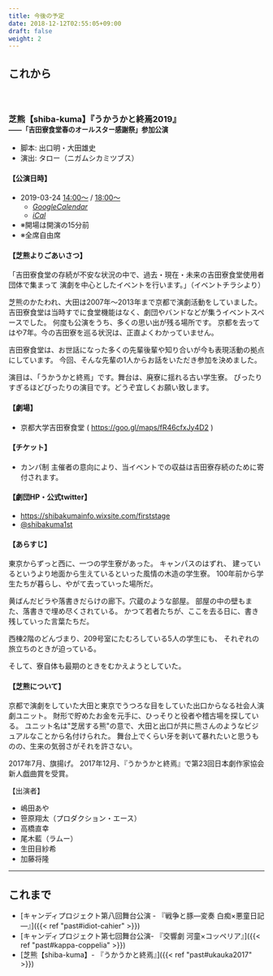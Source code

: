 ```yaml
---
title: 今後の予定
date: 2018-12-12T02:55:05+09:00
draft: false
weight: 2
---
```


## これから

<h3 id="ukauka2019"><br><br>芝熊【shiba-kuma】『うかうかと終焉2019』<br><span style="font-size:.8em">――「吉田寮食堂春のオールスター感謝祭」参加公演</span></h3>

* 脚本: 出口明・大田雄史
* 演出: タロー（ニガムシカミツブス）

#### 【公演日時】

* 2019-03-24 [14:00〜](https://calendar.google.com/calendar/event?action=TEMPLATE&tmeid=XzY4cGo4ZDlpNmNya2NiYTE3MHJrY2I5azZvbzRhYjlvODUxNDJiOWs2a28zMmMyMzg4c2pnZ2k1Nm8gbHVtZ3Jkamp1cTZlcjA4Zjh1c2hha3V2bGtAZw&tmsrc=lumgrdjjuq6er08f8ushakuvlk@group.calendar.google.com&catt=false&pprop=HowCreated:DUPLICATE&hl=ja&scp=ONE) / [18:00〜](https://calendar.google.com/calendar/event?action=TEMPLATE&tmeid=XzZsMWo4Z2ExOG9zajZiYTE2dDEzMGI5azYxMjNhYmEyODUxMzZiYTU2OHFqNmRwbjZkMTM4aDFrOGsgbHVtZ3Jkamp1cTZlcjA4Zjh1c2hha3V2bGtAZw&tmsrc=lumgrdjjuq6er08f8ushakuvlk@group.calendar.google.com&catt=false&pprop=HowCreated:DUPLICATE&hl=ja&scp=ONE)
    * [<i class="fa fa-calendar-check-o" aria-hidden="true">GoogleCalendar</i>](https://calendar.google.com/calendar/embed?src=lumgrdjjuq6er08f8ushakuvlk%40group.calendar.google.com&ctz=Asia%2FTokyo&dates=2019-03-01%F22019-03-31)
    * [<i class="fa fa-calendar-check-o" aria-hidden="true">iCal</i>](https://calendar.google.com/calendar/ical/lumgrdjjuq6er08f8ushakuvlk%40group.calendar.google.com/public/basic.ics)
* ※開場は開演の15分前
* ※全席自由席

#### 【芝熊よりごあいさつ】

「吉田寮食堂の存続が不安な状況の中で、過去・現在・未来の吉田寮食堂使用者団体で集まって
演劇を中心としたイベントを行います。」（イベントチラシより）

芝熊のかたわれ、大田は2007年～2013年まで京都で演劇活動をしていました。
吉田寮食堂は当時すでに食堂機能はなく、劇団やバンドなどが集うイベントスペースでした。
何度も公演をうち、多くの思い出が残る場所です。
京都を去ってはや7年。今の吉田寮を巡る状況は、正直よくわかっていません。

吉田寮食堂は、お世話になった多くの先輩後輩や知り合いが今も表現活動の拠点にしています。
今回、そんな先輩の1人からお話をいただき参加を決めました。

演目は、「うかうかと終焉」です。舞台は、廃寮に揺れる古い学生寮。
ぴったりすぎるほどぴったりの演目です。どうぞ宜しくお願い致します。

#### 【劇場】

* 京都大学吉田寮食堂 ( https://goo.gl/maps/fR46cfxJy4D2 )

#### 【チケット】

* カンパ制
主催者の意向により、当イベントでの収益は吉田寮存続のために寄付されます。

#### 【劇団HP・公式twitter】

* https://shibakumainfo.wixsite.com/firststage
* [@shibakuma1st](https://twitter.com/shibakuma1st)


#### 【あらすじ】

東京からずっと西に、一つの学生寮があった。
キャンパスのはずれ、
建っているというより地面から生えているといった風情の木造の学生寮。
100年前から学生たちが暮らし、やがて去っていった場所だ。

黄ばんだビラや落書きだらけの廊下。穴蔵のような部屋。
部屋の中の壁もまた、落書きで埋め尽くされている。
かつて若者たちが、ここを去る日に、書き残していった言葉たちだ。

西棟2階のどんづまり、209号室にたむろしている5人の学生にも、
それぞれの旅立ちのときが迫っている。

そして、寮自体も最期のときをむかえようとしていた。


#### 【芝熊について】

京都で演劇をしていた大田と東京でうつろな目をしていた出口からなる社会人演劇ユニット。
 財形で貯めたお金を元手に、ひっそりと役者や稽古場を探している。
ユニット名は"芝居する熊"の意で、大田と出口が共に熊さんのようなビジュアルなことから名付けられた。
 舞台上でくらい牙を剥いて暴れたいと思うものの、生来の気弱さがそれを許さない。

2017年7月、旗揚げ。
2017年12月、『うかうかと終焉』で第23回日本劇作家協会新人戯曲賞を受賞。

【出演者】

* 嶋田あや
* 笹原翔太（プロダクション・エース）
* 高橋直幸
* 尾木藍（ラムー）
* 生田目紗希
* 加藤将隆

---

## これまで

* [キャンディプロジェクト第八回舞台公演 - 『戦争と豚―変奏 白痴×悪童日記―』]({{< ref "past#idiot-cahier" >}})
* [キャンディプロジェクト第七回舞台公演- 『交響劇 河童×コッペリア』]({{< ref "past#kappa-coppelia" >}})
* [芝熊【shiba-kuma】- 『うかうかと終焉』]({{< ref "past#ukauka2017" >}})
